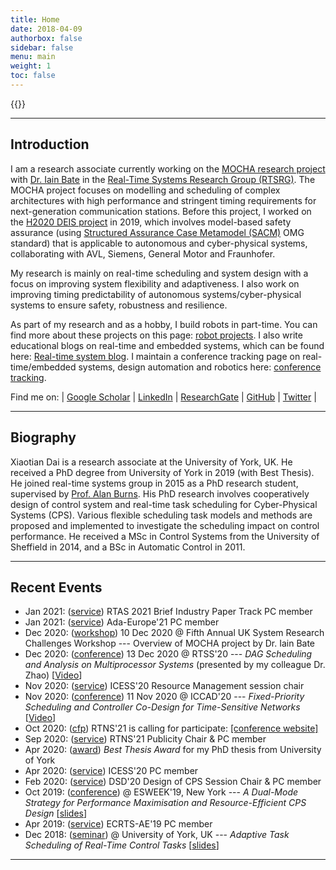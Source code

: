 ```yaml
---
title: Home
date: 2018-04-09
authorbox: false
sidebar: false
menu: main
weight: 1
toc: false
---
```


{{<contact>}}

---

## Introduction

I am a research associate currently working on the [MOCHA research project](https://www.cs.york.ac.uk/rts/mocha/) with [Dr. Iain Bate](https://www-users.cs.york.ac.uk/~ijb/) in the [Real-Time Systems Research Group (RTSRG)](https://www.cs.york.ac.uk/rts/index.html). The MOCHA project focuses on modelling and scheduling of complex architectures with high performance and stringent timing requirements for next-generation communication stations.
Before this project, I worked on the [H2020 DEIS project](https://deis-project.eu) in 2019, which involves model-based safety assurance (using [Structured Assurance Case Metamodel (SACM)](https://www.omg.org/spec/SACM/2.0/About-SACM/) OMG standard) that is applicable to autonomous and cyber-physical systems, collaborating with AVL, Siemens, General Motor and Fraunhofer.

My research is mainly on real-time scheduling and system design with a focus on improving system flexibility and adaptiveness. I also work on improving timing predictability of autonomous systems/cyber-physical systems to ensure safety, robustness and resilience. 

As part of my research and as a hobby, I build robots in part-time. You can find more about these projects on this page: [robot projects](/robots/). I also write educational blogs on real-time and embedded systems, which can be found here: [Real-time system blog](http://blog.xiaotiandai.com). I maintain a conference tracking page on real-time/embedded systems, design automation and robotics here: [conference tracking](https://automaticdai.github.io/realtime-embedded-conferences/).


Find me on: | [Google Scholar](https://scholar.google.co.uk/citations?hl=en&user=G7dzNUkAAAAJ&view_op=list_works&sortby=pubdate) | [LinkedIn](https://www.linkedin.com/in/xdai3/) | [ResearchGate](https://www.researchgate.net/profile/Xiaotian_Dai) | [GitHub](https://github.com/automaticdai) | [Twitter](https://twitter.com/steven_xdai) | 


---

## Biography

Xiaotian Dai is a research associate at the University of York, UK. He received a PhD degree from University of York in 2019 (with Best Thesis). He joined real-time systems group in 2015 as a PhD research student, supervised by [Prof. Alan Burns](https://www-users.cs.york.ac.uk/~burns/). His PhD research involves cooperatively design of control system and real-time task scheduling for Cyber-Physical Systems (CPS). Various flexible scheduling task models and methods are proposed and implemented to investigate the scheduling impact on control performance.
He received a MSc in Control Systems from the University of Sheffield in 2014, and a BSc in Automatic Control in 2011. 


---

## Recent Events

- Jan 2021: (<u>service</u>) RTAS 2021 Brief Industry Paper Track PC member
- Jan 2021: (<u>service</u>) Ada-Europe'21 PC member
- Dec 2020: (<u>workshop</u>) 10 Dec 2020 @ Fifth Annual UK System Research Challenges Workshop --- Overview of MOCHA project by Dr. Iain Bate
- Dec 2020: (<u>conference</u>) 13 Dec 2020 @ RTSS'20 --- *DAG Scheduling and Analysis on Multiprocessor Systems* (presented by my colleague Dr. Zhao) [[Video](https://www.youtube.com/watch?v=DriyJdDGtNc)]
- Nov 2020: (<u>service</u>) ICESS'20 Resource Management session chair
- Nov 2020: (<u>conference</u>) 11 Nov 2020 @ ICCAD'20 --- *Fixed-Priority Scheduling and Controller Co-Design for Time-Sensitive Networks* [[Video](https://www.youtube.com/watch?v=fPSlHvK1NGc)]
- Oct 2020: (<u>cfp</u>) RTNS'21 is calling for participate: [[conference website]](https://rtns2021.univ-nantes.fr/)
- Sep 2020: (<u>service</u>) RTNS'21 Publicity Chair & PC member
- Apr 2020: (<u>award</u>) *Best Thesis Award* for my PhD thesis from University of York 
- Apr 2020: (<u>service</u>) ICESS'20 PC member
- Feb 2020: (<u>service</u>) DSD'20 Design of CPS Session Chair & PC member
- Oct 2019: (<u>conference</u>) @ ESWEEK'19, New York --- *A Dual-Mode Strategy for Performance Maximisation and Resource-Efficient CPS Design* \[[slides](./files/ppt_emsoft_2019_dual_period_v3_rev1.pdf)\]
- Apr 2019: (<u>service</u>) ECRTS-AE'19 PC member
- Dec 2018: (<u>seminar</u>) @ University of York, UK --- *Adaptive Task Scheduling of Real-Time Control Tasks*  \[[slides](./files/ppt_adaptive_task_scheduling.pdf)\]

---
